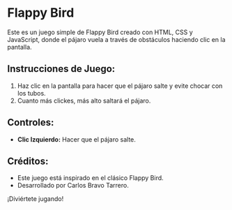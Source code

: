 # Flappy Bird

Este es un juego simple de Flappy Bird creado con HTML, CSS y JavaScript, donde el pájaro vuela a través de obstáculos haciendo clic en la pantalla.

## Instrucciones de Juego:

1. Haz clic en la pantalla para hacer que el pájaro salte y evite chocar con los tubos.
2. Cuanto más clickes, más alto saltará el pájaro.

## Controles:

- **Clic Izquierdo:** Hacer que el pájaro salte.



## Créditos:

- Este juego está inspirado en el clásico Flappy Bird.
- Desarrollado por Carlos Bravo Tarrero.

¡Diviértete jugando!
